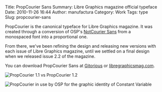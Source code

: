 Title: PropCourier Sans
Summary: Libre Graphics magazine official typeface
Date: 2010-11-26 16:44
Author: manufactura
Category: Work
Tags: type
Slug: propcourier-sans

PropCourier is the canonical typeface for Libre Graphics magazine.
It was created through a conversion of OSP's [NotCourier Sans](http://ospublish.constantvzw.org/foundry/notcouriersans) from a monospaced font into a proportional one.

From there, we've been refining the design and releasing new versions with each issue of Libre Graphics magazine, until we settled on a final design when we released issue 2.2 of the magazine.

You can download PropCourier Sans at [Gitorious](https://gitorious.org/libregraphicsmag/propcouriersans/source/5bfd90cdbfd5ae1487110d43c4ff208cc7f17d67:) or [libregraphicsmag.com](http://libregraphicsmag.com/asset).

![PropCourier 1.1 vs PropCourier 1.2]({filename}/media/work_propcourier-versions.png "PropCourier 1.1 vs PropCourier 1.2")

![PropCourier in use by OSP for the graphic identity of Constant Variable]({filename}/media/work_propcourier-osp.jpg "PropCourier in use by OSP for the graphic identity of Constant Variable")
